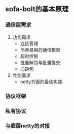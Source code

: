 ## sofa-bolt的基本原理

### 通信层需求
1. 功能需求
    * 连接管理
    * 简单易用的通信模型
    * 超时控制
    * 批量解包与批量提交
    * 心跳包 
2. 性能需求
    * netty方面的最佳实践


### 协议框架


### 私有协议











### 与底层netty的对接



